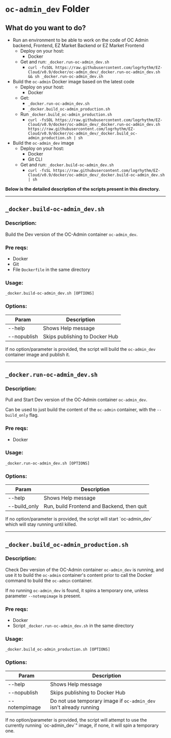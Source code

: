 # `oc-admin_dev` Folder

## What do you want to do?
- Run an environment to be able to work on the code of OC Admin backend, Frontend, EZ Market Backend or EZ Market Frontend
  - Deploy on your host:
    - Docker
  - Get and run: `_docker.run-oc-admin_dev.sh`
    - `curl -fsSOL https://raw.githubusercontent.com/logrhythm/EZ-Cloud/v0.9/docker/oc-admin_dev/_docker.run-oc-admin_dev.sh && sh _docker.run-oc-admin_dev.sh`
- Build the `oc-admin` Docker image based on the latest code
  - Deploy on your host:
    - Docker
  - Get:
    - `_docker.run-oc-admin_dev.sh`
    - `_docker.build_oc-admin_production.sh`
  - Run `_docker.build_oc-admin_production.sh`
    - `curl -fsSOL https://raw.githubusercontent.com/logrhythm/EZ-Cloud/v0.9/docker/oc-admin_dev/_docker.run-oc-admin_dev.sh https://raw.githubusercontent.com/logrhythm/EZ-Cloud/v0.9/docker/oc-admin_dev/_docker.build_oc-admin_production.sh | sh`
- Build the `oc-admin_dev` image
  - Deploy on your host:
    - Docker
    - Git CLI
  - Get and run: `_docker.build-oc-admin_dev.sh`
    - `curl -fsSL https://raw.githubusercontent.com/logrhythm/EZ-Cloud/v0.9/docker/oc-admin_dev/_docker.build-oc-admin_dev.sh | sh`

**Below is the detailed description of the scripts present in this directory.**

---

## `_docker.build-oc-admin_dev.sh`
### Description:
Build the Dev version of the OC-Admin container `oc-admin_dev`.

### Pre reqs:
- Docker
- Git
- File `Dockerfile` in the same directory

### Usage:
`_docker.build-oc-admin_dev.sh [OPTIONS]`

### Options:

| Param | Description |
| - | - |
| --help | Shows Help message |
| --nopublish | Skips publishing to Docker Hub |

If no option/parameter is provided, the script will build the `oc-admin_dev` container image and publish it.

---

## `_docker.run-oc-admin_dev.sh`
### Description:
Pull and Start Dev version of the OC-Admin container `oc-admin_dev`.

Can be used to just build the content of the `oc-admin` container, with the `--build_only` flag.

### Pre reqs:
- Docker

### Usage:
`_docker.run-oc-admin_dev.sh [OPTIONS]`

### Options:

| Param | Description |
| - | - |
| --help | Shows Help message |
| --build_only | Run, build Frontend and Backend, then quit |

If no option/parameter is provided, the script will start \`oc-admin_dev\` which will stay running until killed.

---

## `_docker.build_oc-admin_production.sh`
### Description:
Check Dev version of the OC-Admin container `oc-admin_dev` is running, and use it to build the `oc-admin` container's content prior to call the Docker command to build the `oc-admin` container.

If no running `oc-admin_dev` is found, it spins a temporary one, unless parameter `--notempimage` is present.

### Pre reqs:
- Docker
- Script `_docker.run-oc-admin_dev.sh` in the same directory

### Usage:
`_docker.build_oc-admin_production.sh [OPTIONS]`

### Options:

| Param | Description |
| - | - |
| --help | Shows Help message |
| --nopublish | Skips publishing to Docker Hub |
| --notempimage | Do not use temporary image if `oc-admin_dev` isn't already running |

If no option/parameter is provided, the script will attempt to use the currently running \`oc-admin_dev\`" image, if none, it will spin a temporary one.
